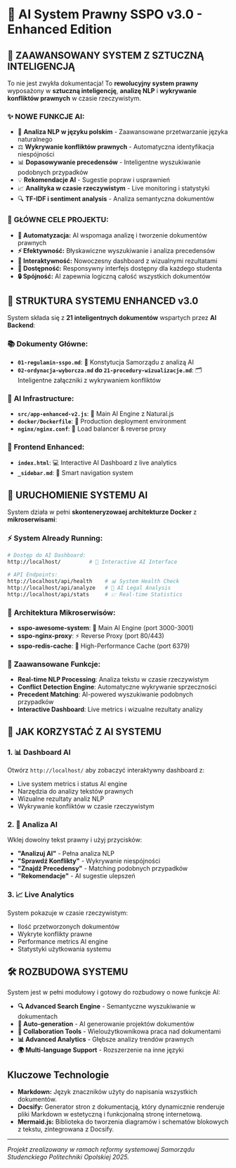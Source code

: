 # 🧠 AI System Prawny SSPO v3.0 - Enhanced Edition

## 🚀 **ZAAWANSOWANY SYSTEM Z SZTUCZNĄ INTELIGENCJĄ**

To nie jest zwykła dokumentacja! To **rewolucyjny system prawny** wyposażony w **sztuczną inteligencję**, **analizę NLP** i **wykrywanie konfliktów prawnych** w czasie rzeczywistym.

### ✨ **NOWE FUNKCJE AI:**
- 🧠 **Analiza NLP w języku polskim** - Zaawansowane przetwarzanie języka naturalnego
- ⚖️ **Wykrywanie konfliktów prawnych** - Automatyczna identyfikacja niespójności
- 📊 **Dopasowywanie precedensów** - Inteligentne wyszukiwanie podobnych przypadków  
- 💡 **Rekomendacje AI** - Sugestie popraw i usprawnień
- 📈 **Analityka w czasie rzeczywistym** - Live monitoring i statystyki
- 🔍 **TF-IDF i sentiment analysis** - Analiza semantyczna dokumentów

### 🎯 **GŁÓWNE CELE PROJEKTU:**
- **🤖 Automatyzacja:** AI wspomaga analizę i tworzenie dokumentów prawnych
- **⚡ Efektywność:** Błyskawiczne wyszukiwanie i analiza precedensów  
- **🎨 Interaktywność:** Nowoczesny dashboard z wizualnymi rezultatami
- **📱 Dostępność:** Responsywny interfejs dostępny dla każdego studenta
- **🔒 Spójność:** AI zapewnia logiczną całość wszystkich dokumentów

## 🌟 **STRUKTURA SYSTEMU ENHANCED v3.0**

System składa się z **21 inteligentnych dokumentów** wspartych przez **AI Backend**:

### 📚 **Dokumenty Główne:**
- **`01-regulamin-sspo.md`**: 📜 Konstytucja Samorządu z analizą AI
- **`02-ordynacja-wyborcza.md` do `21-procedury-wizualizacje.md`**: 🗂️ Inteligentne załączniki z wykrywaniem konfliktów

### 🧠 **AI Infrastructure:**
- **`src/app-enhanced-v2.js`**: 🚀 Main AI Engine z Natural.js
- **`docker/Dockerfile`**: 🐳 Production deployment environment
- **`nginx/nginx.conf`**: 🔧 Load balancer & reverse proxy

### 🎨 **Frontend Enhanced:**
- **`index.html`**: 💻 Interactive AI Dashboard z live analytics
- **`_sidebar.md`**: 🧭 Smart navigation system

## 🚀 **URUCHOMIENIE SYSTEMU AI**

System działa w pełni **skonteneryzowaej architekturze Docker** z **mikroserwisami**:

### ⚡ **System Already Running:**
```bash
# Dostęp do AI Dashboard:
http://localhost/         # 🎨 Interactive AI Interface

# API Endpoints:
http://localhost/api/health    # 📊 System Health Check
http://localhost/api/analyze   # 🧠 AI Legal Analysis
http://localhost/api/stats     # 📈 Real-time Statistics
```

### 🐳 **Architektura Mikroserwisów:**
- **sspo-awesome-system**: 🧠 Main AI Engine (port 3000-3001)
- **sspo-nginx-proxy**: ⚡ Reverse Proxy (port 80/443) 
- **sspo-redis-cache**: 💾 High-Performance Cache (port 6379)

### 🔧 **Zaawansowane Funkcje:**
- **Real-time NLP Processing**: Analiza tekstu w czasie rzeczywistym
- **Conflict Detection Engine**: Automatyczne wykrywanie sprzeczności
- **Precedent Matching**: AI-powered wyszukiwanie podobnych przypadków
- **Interactive Dashboard**: Live metrics i wizualne rezultaty analizy

## 🎯 **JAK KORZYSTAĆ Z AI SYSTEMU**

### 1. **📊 Dashboard AI** 
Otwórz `http://localhost/` aby zobaczyć interaktywny dashboard z:
- Live system metrics i status AI engine
- Narzędzia do analizy tekstów prawnych
- Wizualne rezultaty analiz NLP
- Wykrywanie konfliktów w czasie rzeczywistym

### 2. **🧠 Analiza AI**
Wklej dowolny tekst prawny i użyj przycisków:
- **"Analizuj AI"** - Pełna analiza NLP
- **"Sprawdź Konflikty"** - Wykrywanie niespójności  
- **"Znajdź Precedensy"** - Matching podobnych przypadków
- **"Rekomendacje"** - AI sugestie ulepszeń

### 3. **📈 Live Analytics**
System pokazuje w czasie rzeczywistym:
- Ilość przetworzonych dokumentów
- Wykryte konflikty prawne
- Performance metrics AI engine
- Statystyki użytkowania systemu

## 🛠️ **ROZBUDOWA SYSTEMU**

System jest w pełni modułowy i gotowy do rozbudowy o nowe funkcje AI:

- **🔍 Advanced Search Engine** - Semantyczne wyszukiwanie w dokumentach
- **📝 Auto-generation** - AI generowanie projektów dokumentów
- **🤝 Collaboration Tools** - Wieloużytkownikowa praca nad dokumentami  
- **📊 Advanced Analytics** - Głębsze analizy trendów prawnych
- **🌍 Multi-language Support** - Rozszerzenie na inne języki

## Kluczowe Technologie
- **Markdown:** Język znaczników użyty do napisania wszystkich dokumentów.
- **Docsify:** Generator stron z dokumentacją, który dynamicznie renderuje pliki Markdown w estetyczną i funkcjonalną stronę internetową.
- **Mermaid.js:** Biblioteka do tworzenia diagramów i schematów blokowych z tekstu, zintegrowana z Docsify.

---
*Projekt zrealizowany w ramach reformy systemowej Samorządu Studenckiego Politechniki Opolskiej 2025.*